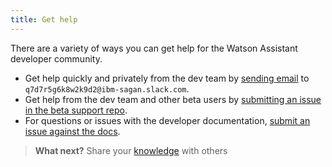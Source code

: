 ```yaml
---
title: Get help
---
```

  There are a variety of ways you can get help for the Watson Assistant developer community.

  * Get help quickly and privately from the dev team by [sending email](mailto:q7d7r5g6k8w2k9d2@ibm-sagan.slack.com) to `q7d7r5g6k8w2k9d2@ibm-sagan.slack.com`.
  * Get help from the dev team and other beta users by [submitting an issue in the beta support repo](https://github.com/Watson-Personal-Assistant/Beta-Support/issues).
  * For questions or issues with the developer documentation, [submit an issue against the docs](https://github.com/Watson-Personal-Assistant/developer/issues).

> **What next?** Share your [knowledge]({{site.baseurl}}/contribute/contribute-doc/) with others
